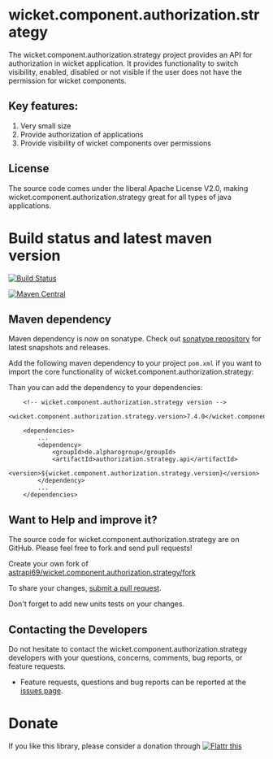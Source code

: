 # wicket.component.authorization.strategy

The wicket.component.authorization.strategy project provides an API for authorization in wicket application. It provides  functionality to switch visibility, enabled, disabled or not visible if the user does not have the permission for wicket components. 

## Key features:

1. Very small size 
2. Provide authorization of applications
3. Provide visibility of wicket components over permissions

## License

The source code comes under the liberal Apache License V2.0, making wicket.component.authorization.strategy great for all types of java applications.

# Build status and latest maven version
[![Build Status](https://travis-ci.org/astrapi69/wicket.component.authorization.strategy.svg?branch=master)](https://travis-ci.org/astrapi69/wicket.component.authorization.strategy)


[![Maven Central](https://maven-badges.herokuapp.com/maven-central/de.alpharogroup/wicket.component.authorization.strategy/badge.svg)](https://maven-badges.herokuapp.com/maven-central/de.alpharogroup/wicket.component.authorization.strategy)

## Maven dependency

Maven dependency is now on sonatype.
Check out [sonatype repository](https://oss.sonatype.org/index.html#nexus-search;gav~de.alpharogroup~wicket.component.authorization.strategy~~~) for latest snapshots and releases.

Add the following maven dependency to your project `pom.xml` if you want to import the core functionality of wicket.component.authorization.strategy:

Than you can add the dependency to your dependencies:

		<!-- wicket.component.authorization.strategy version -->
		<wicket.component.authorization.strategy.version>7.4.0</wicket.component.authorization.strategy.version>

		<dependencies>
			...
			<dependency>
				<groupId>de.alpharogroup</groupId>
				<artifactId>authorization.strategy.api</artifactId>
				<version>${wicket.component.authorization.strategy.version}</version>
			</dependency>
			...
		</dependencies>


## Want to Help and improve it? ###

The source code for wicket.component.authorization.strategy are on GitHub. Please feel free to fork and send pull requests!

Create your own fork of [astrapi69/wicket.component.authorization.strategy/fork](https://github.com/astrapi69/wicket.component.authorization.strategy/fork)

To share your changes, [submit a pull request](https://github.com/astrapi69/wicket.component.authorization.strategy/pull/new/master).

Don't forget to add new units tests on your changes.

## Contacting the Developers

Do not hesitate to contact the wicket.component.authorization.strategy developers with your questions, concerns, comments, bug reports, or feature requests.
- Feature requests, questions and bug reports can be reported at the [issues page](https://github.com/astrapi69/wicket.component.authorization.strategy/issues).

# Donate

If you like this library, please consider a donation through 
<a href="https://flattr.com/submit/auto?fid=r7vp62&url=https%3A%2F%2Fgithub.com%2Fastrapi69%2Fwicket.component.authorization.strategy" target="_blank">
<img src="http://button.flattr.com/flattr-badge-large.png" alt="Flattr this" title="Flattr this" border="0">
</a>


